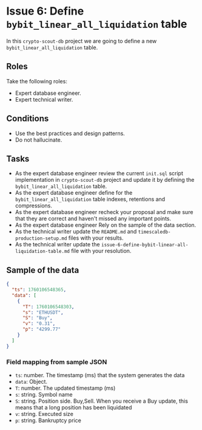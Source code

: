 # Issue 6: Define `bybit_linear_all_liquidation` table

In this `crypto-scout-db` project we are going to define a new `bybit_linear_all_liquidation` table.

## Roles

Take the following roles:

- Expert database engineer.
- Expert technical writer.

## Conditions

- Use the best practices and design patterns.
- Do not hallucinate.

## Tasks

- As the expert database engineer review the current `init.sql` script implementation in `crypto-scout-db` project and
  update it by defining the `bybit_linear_all_liquidation` table.
- As the expert database engineer define for the `bybit_linear_all_liquidation` table indexes, retentions and
  compressions.
- As the expert database engineer recheck your proposal and make sure that they are correct and haven't missed any
  important points.
- As the expert database engineer Rely on the sample of the data section.
- As the technical writer update the `README.md` and `timescaledb-production-setup.md` files with your results.
- As the technical writer update the `issue-6-define-bybit-linear-all-liquidation-table.md` file with your resolution.

## Sample of the data

```json
{
  "ts": 1760106548365,
  "data": [
    {
      "T": 1760106548303,
      "s": "ETHUSDT",
      "S": "Buy",
      "v": "0.31",
      "p": "4299.77"
    }
  ]
}
```

### Field mapping from sample JSON

- `ts`: number. The timestamp (ms) that the system generates the data
- `data`: Object.
- `T`: number. The updated timestamp (ms)
- `s`: string. Symbol name
- `S`: string. Position side. Buy,Sell. When you receive a Buy update, this means that a long position has been liquidated
- `v`: string. Executed size
- `p`: string. Bankruptcy price